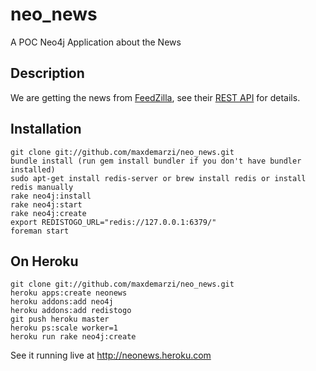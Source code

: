neo_news
========

A POC Neo4j Application about the News

Description
--------------

We are getting the news from [FeedZilla](http://feedzilla.com), see their [REST API](https://code.google.com/p/feedzilla-api/wiki/RestApi) for details.





Installation
----------------

    git clone git://github.com/maxdemarzi/neo_news.git
    bundle install (run gem install bundler if you don't have bundler installed)
    sudo apt-get install redis-server or brew install redis or install redis manually
    rake neo4j:install
    rake neo4j:start
    rake neo4j:create
    export REDISTOGO_URL="redis://127.0.0.1:6379/"
    foreman start

On Heroku
---------

    git clone git://github.com/maxdemarzi/neo_news.git
    heroku apps:create neonews
    heroku addons:add neo4j
    heroku addons:add redistogo
    git push heroku master
    heroku ps:scale worker=1
    heroku run rake neo4j:create

See it running live at http://neonews.heroku.com